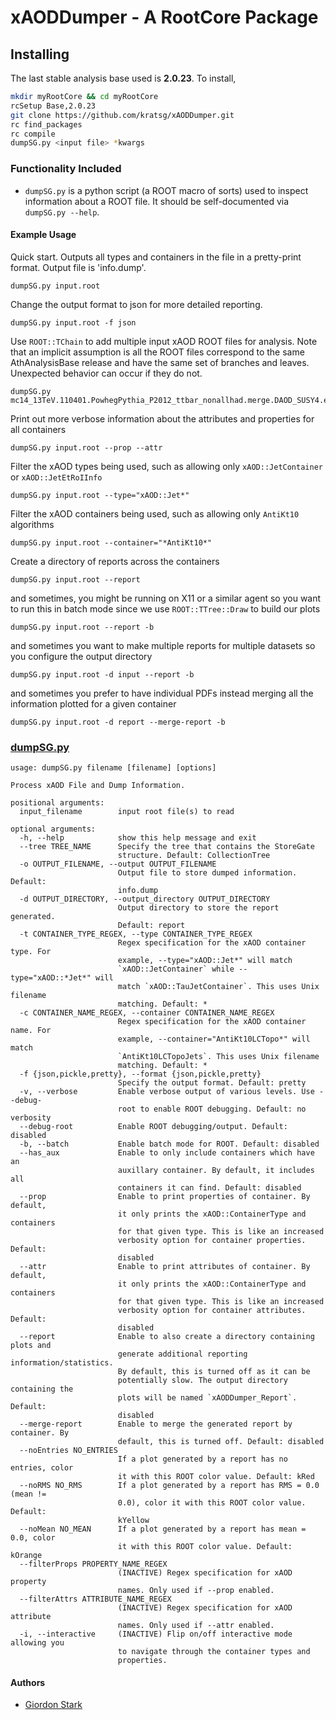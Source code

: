 # xAODDumper - A RootCore Package

## Installing
The last stable analysis base used is **2.0.23**. To install,
```bash
mkdir myRootCore && cd myRootCore
rcSetup Base,2.0.23
git clone https://github.com/kratsg/xAODDumper.git
rc find_packages
rc compile
dumpSG.py <input file> *kwargs
```

### Functionality Included
 - `dumpSG.py` is a python script (a ROOT macro of sorts) used to inspect information about a ROOT file. It should be self-documented via `dumpSG.py --help`.

#### Example Usage

Quick start. Outputs all types and containers in the file in a pretty-print format. Output file is 'info.dump'.
```
dumpSG.py input.root
```

Change the output format to json for more detailed reporting.
```
dumpSG.py input.root -f json
```

Use `ROOT::TChain` to add multiple input xAOD ROOT files for analysis. Note that an implicit assumption is all the ROOT files correspond to the same AthAnalysisBase release and have the same set of branches and leaves. Unexpected behavior can occur if they do not.
```
dumpSG.py mc14_13TeV.110401.PowhegPythia_P2012_ttbar_nonallhad.merge.DAOD_SUSY4.e2928_s1982_s2008_r5787_r5853_*/*.root
```

Print out more verbose information about the attributes and properties for all containers
```
dumpSG.py input.root --prop --attr
```

Filter the xAOD types being used, such as allowing only `xAOD::JetContainer` or `xAOD::JetEtRoIInfo`
```
dumpSG.py input.root --type="xAOD::Jet*"
```

Filter the xAOD containers being used, such as allowing only `AntiKt10` algorithms
```
dumpSG.py input.root --container="*AntiKt10*"
```

Create a directory of reports across the containers
```
dumpSG.py input.root --report
```

and sometimes, you might be running on X11 or a similar agent so you want to run this in batch mode since we use `ROOT::TTree::Draw` to build our plots
```
dumpSG.py input.root --report -b
```

and sometimes you want to make multiple reports for multiple datasets so you configure the output directory
```
dumpSG.py input.root -d input --report -b
```

and sometimes you prefer to have individual PDFs instead merging all the information plotted for a given container
```
dumpSG.py input.root -d report --merge-report -b
```


### [dumpSG.py](scripts/dumpSG.py)
```
usage: dumpSG.py filename [filename] [options]

Process xAOD File and Dump Information.

positional arguments:
  input_filename        input root file(s) to read

optional arguments:
  -h, --help            show this help message and exit
  --tree TREE_NAME      Specify the tree that contains the StoreGate
                        structure. Default: CollectionTree
  -o OUTPUT_FILENAME, --output OUTPUT_FILENAME
                        Output file to store dumped information. Default:
                        info.dump
  -d OUTPUT_DIRECTORY, --output_directory OUTPUT_DIRECTORY
                        Output directory to store the report generated.
                        Default: report
  -t CONTAINER_TYPE_REGEX, --type CONTAINER_TYPE_REGEX
                        Regex specification for the xAOD container type. For
                        example, --type="xAOD::Jet*" will match
                        `xAOD::JetContainer` while --type="xAOD::*Jet*" will
                        match `xAOD::TauJetContainer`. This uses Unix filename
                        matching. Default: *
  -c CONTAINER_NAME_REGEX, --container CONTAINER_NAME_REGEX
                        Regex specification for the xAOD container name. For
                        example, --container="AntiKt10LCTopo*" will match
                        `AntiKt10LCTopoJets`. This uses Unix filename
                        matching. Default: *
  -f {json,pickle,pretty}, --format {json,pickle,pretty}
                        Specify the output format. Default: pretty
  -v, --verbose         Enable verbose output of various levels. Use --debug-
                        root to enable ROOT debugging. Default: no verbosity
  --debug-root          Enable ROOT debugging/output. Default: disabled
  -b, --batch           Enable batch mode for ROOT. Default: disabled
  --has_aux             Enable to only include containers which have an
                        auxillary container. By default, it includes all
                        containers it can find. Default: disabled
  --prop                Enable to print properties of container. By default,
                        it only prints the xAOD::ContainerType and containers
                        for that given type. This is like an increased
                        verbosity option for container properties. Default:
                        disabled
  --attr                Enable to print attributes of container. By default,
                        it only prints the xAOD::ContainerType and containers
                        for that given type. This is like an increased
                        verbosity option for container attributes. Default:
                        disabled
  --report              Enable to also create a directory containing plots and
                        generate additional reporting information/statistics.
                        By default, this is turned off as it can be
                        potentially slow. The output directory containing the
                        plots will be named `xAODDumper_Report`. Default:
                        disabled
  --merge-report        Enable to merge the generated report by container. By
                        default, this is turned off. Default: disabled
  --noEntries NO_ENTRIES
                        If a plot generated by a report has no entries, color
                        it with this ROOT color value. Default: kRed
  --noRMS NO_RMS        If a plot generated by a report has RMS = 0.0 (mean !=
                        0.0), color it with this ROOT color value. Default:
                        kYellow
  --noMean NO_MEAN      If a plot generated by a report has mean = 0.0, color
                        it with this ROOT color value. Default: kOrange
  --filterProps PROPERTY_NAME_REGEX
                        (INACTIVE) Regex specification for xAOD property
                        names. Only used if --prop enabled.
  --filterAttrs ATTRIBUTE_NAME_REGEX
                        (INACTIVE) Regex specification for xAOD attribute
                        names. Only used if --attr enabled.
  -i, --interactive     (INACTIVE) Flip on/off interactive mode allowing you
                        to navigate through the container types and
                        properties.
```

#### Authors
- [Giordon Stark](https://github.com/kratsg)
